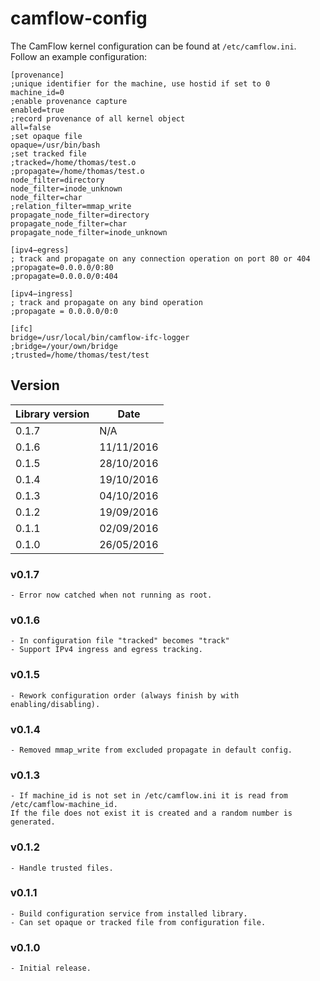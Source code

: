 # camflow-config

The CamFlow kernel configuration can be found at `/etc/camflow.ini`. Follow an example configuration:

```
[provenance]
;unique identifier for the machine, use hostid if set to 0
machine_id=0
;enable provenance capture
enabled=true
;record provenance of all kernel object
all=false
;set opaque file
opaque=/usr/bin/bash
;set tracked file
;tracked=/home/thomas/test.o
;propagate=/home/thomas/test.o
node_filter=directory
node_filter=inode_unknown
node_filter=char
;relation_filter=mmap_write
propagate_node_filter=directory
propagate_node_filter=char
propagate_node_filter=inode_unknown

[ipv4−egress]
; track and propagate on any connection operation on port 80 or 404
;propagate=0.0.0.0/0:80
;propagate=0.0.0.0/0:404

[ipv4−ingress]
; track and propagate on any bind operation
;propagate = 0.0.0.0/0:0

[ifc]
bridge=/usr/local/bin/camflow-ifc-logger
;bridge=/your/own/bridge
;trusted=/home/thomas/test/test
```

## Version

| Library version | Date       |
| --------------- | ---------- |
| 0.1.7           | N/A        |
| 0.1.6           | 11/11/2016 |
| 0.1.5           | 28/10/2016 |
| 0.1.4           | 19/10/2016 |
| 0.1.3           | 04/10/2016 |
| 0.1.2           | 19/09/2016 |
| 0.1.1           | 02/09/2016 |
| 0.1.0           | 26/05/2016 |

### v0.1.7
```
- Error now catched when not running as root.
```

### v0.1.6
```
- In configuration file "tracked" becomes "track"
- Support IPv4 ingress and egress tracking.
```

### v0.1.5
```
- Rework configuration order (always finish by with enabling/disabling).
```

### v0.1.4
```
- Removed mmap_write from excluded propagate in default config.
```

### v0.1.3
```
- If machine_id is not set in /etc/camflow.ini it is read from /etc/camflow-machine_id.
If the file does not exist it is created and a random number is generated.
```

### v0.1.2
```
- Handle trusted files.
```

### v0.1.1
```
- Build configuration service from installed library.
- Can set opaque or tracked file from configuration file.
```


### v0.1.0
```
- Initial release.
```
